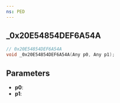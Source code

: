 ```yaml
---
ns: PED
---
```

## _0x20E54854DEF6A54A

```c
// 0x20E54854DEF6A54A
void _0x20E54854DEF6A54A(Any p0, Any p1);
```

## Parameters
* **p0**:
* **p1**:
